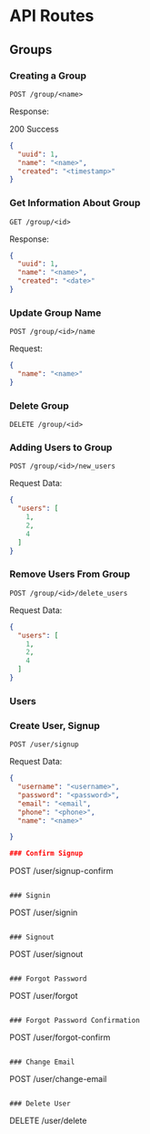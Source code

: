 # API Routes


## Groups

### Creating a Group

```
POST /group/<name>
```

Response:

200 Success

```json
{
  "uuid": 1,
  "name": "<name>",
  "created": "<timestamp>"
}
```

### Get Information About Group

```
GET /group/<id>
```

Response:

```json
{
  "uuid": 1,
  "name": "<name>",
  "created": "<date>"
}
```

### Update Group Name

``` 
POST /group/<id>/name
```

Request:

```json
{
  "name": "<name>"
}
```

### Delete Group

```
DELETE /group/<id>
```

### Adding Users to Group

```
POST /group/<id>/new_users
```

Request Data:

```json
{
  "users": [
    1,
    2,
    4
  ]
}
```

### Remove Users From Group

```
POST /group/<id>/delete_users
```

Request Data:

```json
{
  "users": [
    1,
    2,
    4
  ]
}
```

### Users


### Create User, Signup

```
POST /user/signup
```

Request Data:

```json
{
  "username": "<username>",
  "password": "<password>",
  "email": "<email",
  "phone": "<phone>",
  "name": "<name>"

}

### Confirm Signup

```
POST /user/signup-confirm
```

### Signin

```
POST /user/signin
```

### Signout

```
POST /user/signout
```

### Forgot Password

```
POST /user/forgot
```

### Forgot Password Confirmation

```
POST /user/forgot-confirm
```

### Change Email

```
POST /user/change-email
```

### Delete User

```
DELETE /user/delete
